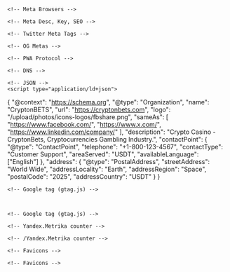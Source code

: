 <!DOCTYPE html>
<html>
<head>
    <title>CRYPTONBETS</title>
        <!-- Meta Browsers -->
<meta charset="UTF-8">
<meta http-equiv="X-UA-Compatible" content="IE=edge">
<meta name="viewport" content="width=device-width, initial-scale=1.0">

    <!-- Meta Browsers -->
<meta name="title" content="Crypto Casino - CRYPTONBETS">
<meta property="og:title" content="Crypto Casino - CRYPTONBETS">

    <!-- Meta Desc, Key, SEO -->
<meta property="og:type" content="website">
<meta name="author" content="CRYPTONBETS.COM">
<meta name="description" content="Explore top crypto casino! Fast transactions, secure gaming, and exclusive bonuses. Find the best platforms for your digital gambling experience">
<meta name="keywords" content="CRYPTONBETS, Crypto Casino, Crypto Slots, Crypto Roulette, Crypto BlackJack, Crypto Gambling, Online Gambling, Casino Gambling, cryptonbets gambling, bitcoin casino, cryptonbets btc">
    <!-- Meta Desc, Key, SEO -->

    <!-- Twitter Meta Tags -->
<meta property="twitter:domain" content="cryptonbets.com">
<meta property="twitter:url" content="https://cryptonbets">
<meta name="twitter:card" content="summary_large_image">
<meta name="twitter:title" content="Crypto Casino - CRYPTONBETS">
<meta name="twitter:description" content="Explore top crypto casino! Fast transactions, secure gaming, and exclusive bonuses. Find the best platforms for your digital gambling experience">
<meta name="twitter:image" content="/upload/photos/icons-logos/fbshare.png">
    <!-- Twitter Meta Tags -->

    <!-- OG Metas -->
<meta property="og:url" content="/upload/photos/icons-logos/fbshare.png">
<meta property="og:image" content="/upload/photos/icons-logos/fbshare.png">
<meta property="og:image:type" content="image/png">
<meta property="og:image:width" content="750">
<meta property="og:image:height" content="415">
<meta property="og:description" content="Explore top crypto casino! Fast transactions, secure gaming, and exclusive bonuses. Find the best platforms for your digital gambling experience">
    <!-- OG Metas -->

<link rel="canonical" href="https://cryptonbets.com">
<meta name="robots" content="all">
<link rel="shortcut icon" type="image/png" href="/upload/photos/icons-logos/icon512_rounded.png"/>


    <!-- PWA Protocol -->
<meta name="apple-mobile-web-app-capable" content="yes">
<meta name="apple-mobile-web-app-status-bar-style" content="black">
<meta name="apple-mobile-web-app-title" content="CRYPTONBETS">
<meta name="msapplication-TileImage" content="/upload/photos/icons-logos/android-icon-48x48.png">
<meta name="msapplication-TileColor" content="#1c1c1c">
    <!-- PWA Protocol -->

    <!-- DNS -->
<link rel="dns-prefetch" href="https://fonts.googleapis.com">
<link rel="preconnect" href="https://fonts.googleapis.com">
<link rel="dns-prefetch" href="https://fonts.gstatic.com">
<link rel="preconnect" href="https://fonts.gstatic.com">
    <!-- DNS -->

    <!-- JSON -->
    <script type="application/ld+json">
{
  "@context": "https://schema.org",
  "@type": "Organization",
  "name": "CryptonBETS",
  "url": "https://cryptonbets.com",
  "logo": "/upload/photos/icons-logos/fbshare.png",
  "sameAs": [
    "https://www.facebook.com/",
    "https://www.x.com/",
    "https://www.linkedin.com/company/"
  ],
  "description": "Crypto Casino - CryptonBets, Cryptocurrencies Gambling Industry.",
  "contactPoint": {
    "@type": "ContactPoint",
    "telephone": "+1-800-123-4567",
    "contactType": "Customer Support",
    "areaServed": "USDT",
    "availableLanguage": ["English"]
  },
  "address": {
    "@type": "PostalAddress",
    "streetAddress": "World Wide",
    "addressLocality": "Earth",
    "addressRegion": "Space",
    "postalCode": "2025",
    "addressCountry": "USDT"
  }
}
</script>
    <!-- JSON -->

    <!-- Google tag (gtag.js) -->



    <!-- Google tag (gtag.js) -->

    <!-- Yandex.Metrika counter -->

    <!-- /Yandex.Metrika counter -->

    <!-- Favicons -->

<link rel="apple-touch-icon" sizes="57x57" href="/upload/photos/icons-logos/apple-icon-57x57.png">
<link rel="apple-touch-icon" sizes="60x60" href="/upload/photos/icons-logos/apple-icon-60x60.png">
<link rel="apple-touch-icon" sizes="72x72" href="/upload/photos/icons-logos/apple-icon-72x72.png">
<link rel="apple-touch-icon" sizes="76x76" href="/upload/photos/icons-logos/apple-icon-76x76.png">
<link rel="apple-touch-icon" sizes="114x114" href="/upload/photos/icons-logos/apple-icon-114x114.png">
<link rel="apple-touch-icon" sizes="120x120" href="/upload/photos/icons-logos/apple-icon-120x120.png">
<link rel="apple-touch-icon" sizes="144x144" href="/upload/photos/icons-logos/apple-icon-144x144.png">
<link rel="apple-touch-icon" sizes="152x152" href="/upload/photos/icons-logos/apple-icon-152x152.png">
<link rel="apple-touch-icon" sizes="180x180" href="/upload/photos/icons-logos/apple-icon-180x180.png">
<link rel="icon" type="image/png" sizes="192x192" href="/upload/photos/icons-logos/android-icon-192x192.png">
<link rel="icon" type="image/png" sizes="32x32" href="/upload/photos/icons-logos/favicon-32x32.png">
<link rel="icon" type="image/png" sizes="96x96" href="/upload/photos/icons-logos/favicon-96x96.png">
<link rel="icon" type="image/png" sizes="16x16" href="/upload/photos/icons-logos/favicon-16x16.png">
<link rel="manifest" href="manifest.json">
<meta name="msapplication-TileColor" content="#ffffff">
<meta name="msapplication-TileImage" content="/upload/photos/icons-logos/ms-icon-144x144.png">
<meta name="theme-color" content="#ffffff">

    <!-- Favicons -->
